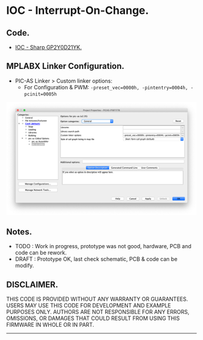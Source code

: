 # IOC - Interrupt-On-Change.

## Code.

- [IOC - Sharp GP2Y0D21YK.](https://github.com/tronixio/robot-tbot/blob/main/Code/gp2y0d21yk/gp2y0d21yk.s)

<!--
- Oscilloscope Probe A

![Oscilloscope](https://github.com/tronixio/robot-tbot/blob/main/Code/extras/TEK.png)
-->

## MPLABX Linker Configuration.

- PIC-AS Linker > Custom linker options:
  - For Configuration & PWM: `-preset_vec=0000h, -pintentry=0004h, -pcinit=0005h`

![MPLABX Configuration](https://github.com/tronixio/robot-tbot/blob/main/Code/extras/configuration-2.png)

## Notes.

- TODO : Work in progress, prototype was not good, hardware, PCB and code can be rework.
- DRAFT : Prototype OK, last check schematic, PCB & code can be modify.

## DISCLAIMER.

THIS CODE IS PROVIDED WITHOUT ANY WARRANTY OR GUARANTEES.
USERS MAY USE THIS CODE FOR DEVELOPMENT AND EXAMPLE PURPOSES ONLY.
AUTHORS ARE NOT RESPONSIBLE FOR ANY ERRORS, OMISSIONS, OR DAMAGES THAT COULD
RESULT FROM USING THIS FIRMWARE IN WHOLE OR IN PART.

---
